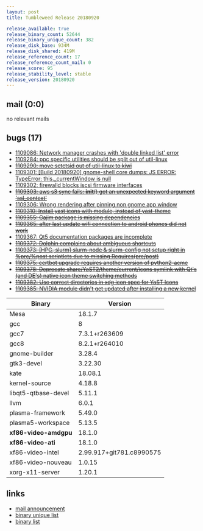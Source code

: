 ```yaml
---
layout: post
title: Tumbleweed Release 20180920

release_available: true
release_binary_count: 52644
release_binary_unique_count: 382
release_disk_base: 934M
release_disk_shared: 419M
release_reference_count: 17
release_reference_count_mail: 0
release_score: 95
release_stability_level: stable
release_version: 20180920
---
```


## mail (0:0)

no relevant mails

## bugs (17)

<!--more-->

- [1109086: Network manager crashes with 'double linked list' error](https://bugzilla.opensuse.org/show_bug.cgi?id=1109086)
- [1109284: ppc specific utilities should be split out of util-linux](https://bugzilla.opensuse.org/show_bug.cgi?id=1109284)
- ~~[1109290: move setctsid out of util-linux to kiwi](https://bugzilla.opensuse.org/show_bug.cgi?id=1109290)~~
- [1109301: \[Build 20180920\] gnome-shell core dumps: JS ERROR: TypeError: this._currentWindow is null](https://bugzilla.opensuse.org/show_bug.cgi?id=1109301)
- [1109302: firewalld blocks iscsi firmware interfaces](https://bugzilla.opensuse.org/show_bug.cgi?id=1109302)
- ~~[1109303: aws s3 sync fails:  __init__() got an unexpected keyword argument 'ssl_context'](https://bugzilla.opensuse.org/show_bug.cgi?id=1109303)~~
- [1109306: Wrong rendering after pinning non gnome app window](https://bugzilla.opensuse.org/show_bug.cgi?id=1109306)
- ~~[1109310: Install yast icons with module, instead of yast-theme](https://bugzilla.opensuse.org/show_bug.cgi?id=1109310)~~
- ~~[1109355: Gajim package is missing dependencies](https://bugzilla.opensuse.org/show_bug.cgi?id=1109355)~~
- ~~[1109365: after last update wifi connection to android phones did not work](https://bugzilla.opensuse.org/show_bug.cgi?id=1109365)~~
- [1109367: Qt5 documentation packages are incomplete](https://bugzilla.opensuse.org/show_bug.cgi?id=1109367)
- ~~[1109372: Dolphin complains about ambiguous shortcuts](https://bugzilla.opensuse.org/show_bug.cgi?id=1109372)~~
- ~~[1109373: \[HPC, slurm\] slurm-node & slurm-config not setup right in %pre/%post scriptlets due to missing Requires(pre/post)](https://bugzilla.opensuse.org/show_bug.cgi?id=1109373)~~
- ~~[1109375: certbot upgrade requires another version of python2-acme](https://bugzilla.opensuse.org/show_bug.cgi?id=1109375)~~
- ~~[1109378: Deprecate share/YaST2/theme/current/icons symlink with Qt's (and DE's) native icon theme switching methods](https://bugzilla.opensuse.org/show_bug.cgi?id=1109378)~~
- ~~[1109382: Use correct directories in xdg icon spec for YaST Icons](https://bugzilla.opensuse.org/show_bug.cgi?id=1109382)~~
- ~~[1109385: NVIDIA module didn't get updated after installing a new kernel](https://bugzilla.opensuse.org/show_bug.cgi?id=1109385)~~

Binary | Version
--- | ---
Mesa | 18.1.7
gcc | 8
gcc7 | 7.3.1+r263609
gcc8 | 8.2.1+r264010
gnome-builder | 3.28.4
gtk3-devel | 3.22.30
kate | 18.08.1
kernel-source | 4.18.8
libqt5-qtbase-devel | 5.11.1
llvm | 6.0.1
plasma-framework | 5.49.0
plasma5-workspace | 5.13.5
**xf86-video-amdgpu** | 18.1.0
**xf86-video-ati** | 18.1.0
xf86-video-intel | 2.99.917+git781.c8990575
xf86-video-nouveau | 1.0.15
xorg-x11-server | 1.20.1

## links

- [mail announcement](https://lists.opensuse.org/opensuse-factory/2018-09/msg00151.html)
- [binary unique list](http://download.tumbleweed.boombatower.com/20180920/rpm.unique.list)
- [binary list](http://download.tumbleweed.boombatower.com/20180920/rpm.list)
